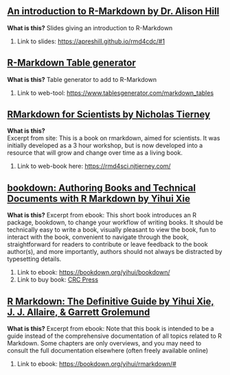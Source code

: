 ## [An introduction to R-Markdown by Dr. Alison Hill](https://apreshill.github.io/rmd4cdc/#1)
**What is this?**
Slides giving an introduction to R-Markdown

1. Link to slides: https://apreshill.github.io/rmd4cdc/#1



## [R-Markdown Table generator](https://www.tablesgenerator.com/markdown_tables)
**What is this?**
Table generator to add to R-Markdown

1. Link to web-tool: https://www.tablesgenerator.com/markdown_tables

## [RMarkdown for Scientists by Nicholas Tierney](https://rmd4sci.njtierney.com/)
**What is this?**   
Excerpt from site: This is a book on rmarkdown, aimed for scientists. It was initially developed as a 3 hour workshop, but is now developed into a resource that will grow and change over time as a living book.
1. Link to web-book here: https://rmd4sci.njtierney.com/

## [bookdown: Authoring Books and Technical Documents with R Markdown by Yihui Xie](https://bookdown.org/yihui/bookdown/)
**What is this?**
Excerpt from ebook: This short book introduces an R package, bookdown, to change your workflow of writing books. It should be technically easy to write a book, visually pleasant to view the book, fun to interact with the book, convenient to navigate through the book, straightforward for readers to contribute or leave feedback to the book author(s), and more importantly, authors should not always be distracted by typesetting details.
1. Link to ebook: https://bookdown.org/yihui/bookdown/
1. Link to buy book: [CRC Press](https://www.routledge.com/bookdown-Authoring-Books-and-Technical-Documents-with-R-Markdown/Xie/p/book/9781138700109?utm_source=crcpress.com&utm_medium=referral)

## [R Markdown: The Definitive Guide by Yihui Xie, J. J. Allaire, & Garrett Grolemund](https://bookdown.org/yihui/rmarkdown/#)
**What is this?**
Excerpt from ebook: Note that this book is intended to be a guide instead of the comprehensive documentation of all topics related to R Markdown. Some chapters are only overviews, and you may need to consult the full documentation elsewhere (often freely available online)
1. Link to ebook: https://bookdown.org/yihui/rmarkdown/#
